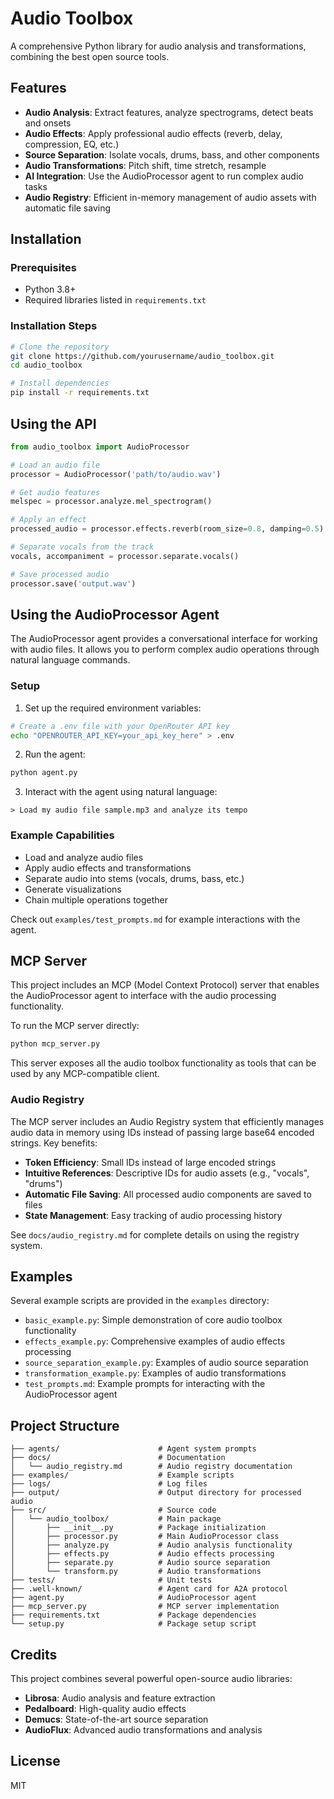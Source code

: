 # Audio Toolbox

A comprehensive Python library for audio analysis and transformations, combining the best open source tools.

## Features

- **Audio Analysis**: Extract features, analyze spectrograms, detect beats and onsets
- **Audio Effects**: Apply professional audio effects (reverb, delay, compression, EQ, etc.)
- **Source Separation**: Isolate vocals, drums, bass, and other components
- **Audio Transformations**: Pitch shift, time stretch, resample
- **AI Integration**: Use the AudioProcessor agent to run complex audio tasks
- **Audio Registry**: Efficient in-memory management of audio assets with automatic file saving

## Installation

### Prerequisites

- Python 3.8+
- Required libraries listed in `requirements.txt`

### Installation Steps

```bash
# Clone the repository
git clone https://github.com/yourusername/audio_toolbox.git
cd audio_toolbox

# Install dependencies
pip install -r requirements.txt
```

## Using the API

```python
from audio_toolbox import AudioProcessor

# Load an audio file
processor = AudioProcessor('path/to/audio.wav')

# Get audio features
melspec = processor.analyze.mel_spectrogram()

# Apply an effect
processed_audio = processor.effects.reverb(room_size=0.8, damping=0.5)

# Separate vocals from the track
vocals, accompaniment = processor.separate.vocals()

# Save processed audio
processor.save('output.wav')
```

## Using the AudioProcessor Agent

The AudioProcessor agent provides a conversational interface for working with audio files. It allows you to perform complex audio operations through natural language commands.

### Setup

1. Set up the required environment variables:

```bash
# Create a .env file with your OpenRouter API key
echo "OPENROUTER_API_KEY=your_api_key_here" > .env
```

2. Run the agent:

```bash
python agent.py
```

3. Interact with the agent using natural language:

```
> Load my audio file sample.mp3 and analyze its tempo
```

### Example Capabilities

- Load and analyze audio files
- Apply audio effects and transformations
- Separate audio into stems (vocals, drums, bass, etc.)
- Generate visualizations
- Chain multiple operations together

Check out `examples/test_prompts.md` for example interactions with the agent.

## MCP Server

This project includes an MCP (Model Context Protocol) server that enables the AudioProcessor agent to interface with the audio processing functionality.

To run the MCP server directly:

```bash
python mcp_server.py
```

This server exposes all the audio toolbox functionality as tools that can be used by any MCP-compatible client.

### Audio Registry

The MCP server includes an Audio Registry system that efficiently manages audio data in memory using IDs instead of passing large base64 encoded strings. Key benefits:

- **Token Efficiency**: Small IDs instead of large encoded strings
- **Intuitive References**: Descriptive IDs for audio assets (e.g., "vocals", "drums")
- **Automatic File Saving**: All processed audio components are saved to files
- **State Management**: Easy tracking of audio processing history

See `docs/audio_registry.md` for complete details on using the registry system.

## Examples

Several example scripts are provided in the `examples` directory:

- `basic_example.py`: Simple demonstration of core audio toolbox functionality
- `effects_example.py`: Comprehensive examples of audio effects processing
- `source_separation_example.py`: Examples of audio source separation
- `transformation_example.py`: Examples of audio transformations
- `test_prompts.md`: Example prompts for interacting with the AudioProcessor agent

## Project Structure

```
├── agents/                      # Agent system prompts
├── docs/                        # Documentation
│   └── audio_registry.md        # Audio registry documentation
├── examples/                    # Example scripts
├── logs/                        # Log files
├── output/                      # Output directory for processed audio
├── src/                         # Source code
│   └── audio_toolbox/           # Main package
│       ├── __init__.py          # Package initialization
│       ├── processor.py         # Main AudioProcessor class
│       ├── analyze.py           # Audio analysis functionality
│       ├── effects.py           # Audio effects processing
│       ├── separate.py          # Audio source separation
│       └── transform.py         # Audio transformations
├── tests/                       # Unit tests
├── .well-known/                 # Agent card for A2A protocol
├── agent.py                     # AudioProcessor agent
├── mcp_server.py                # MCP server implementation
├── requirements.txt             # Package dependencies
└── setup.py                     # Package setup script
```

## Credits

This project combines several powerful open-source audio libraries:

- **Librosa**: Audio analysis and feature extraction
- **Pedalboard**: High-quality audio effects
- **Demucs**: State-of-the-art source separation
- **AudioFlux**: Advanced audio transformations and analysis

## License

MIT
